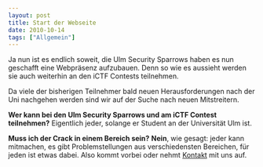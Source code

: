 ```yaml
---
layout: post
title: Start der Webseite
date: 2010-10-14
tags: ["Allgemein"]
---
```


<div>

Ja nun ist es endlich soweit, die Ulm Security Sparrows haben es nun geschafft eine Webpräsenz aufzubauen. Denn so wie es aussieht werden sie auch weiterhin an den iCTF Contests teilnehmen.

Da viele der bisherigen Teilnehmer bald neuen Herausforderungen nach der Uni nachgehen werden sind wir auf der Suche nach neuen Mitstreitern.

**Wer kann bei den Ulm Security Sparrows und am iCTF Contest teilnehmen?**
Eigentlich jeder, solange er Student an der Universität Ulm ist.

**Muss ich der Crack in einem Bereich sein?**
**Nein**, wie gesagt: jeder kann mitmachen, es gibt Problemstellungen aus verschiedensten Bereichen, für jeden ist etwas dabei. Also kommt vorbei oder nehmt [Kontakt](http://uss.informatik.uni-ulm.de/?page_id=91 "http://uss.informatik.uni-ulm.de/?page_id=91") mit uns auf.

</div>
&nbsp;